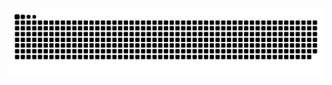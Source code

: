 <picture>
  <source media="(prefers-color-scheme: dark)" srcset="https://raw.githubusercontent.com/spa5k/spa5k/output/github-contribution-grid-snake-dark.svg">
  <source media="(prefers-color-scheme: light)" srcset="https://raw.githubusercontent.com/spa5k/spa5k/output/github-contribution-grid-snake.svg">
  <img alt="github contribution grid snake animation" src="https://raw.githubusercontent.com/spa5k/spa5k/output/github-contribution-grid-snake.svg">
</picture>
